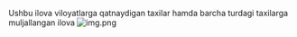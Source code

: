 Ushbu ilova viloyatlarga qatnaydigan taxilar hamda barcha turdagi taxilarga muljallangan ilova
![img.png](assets/img.png)